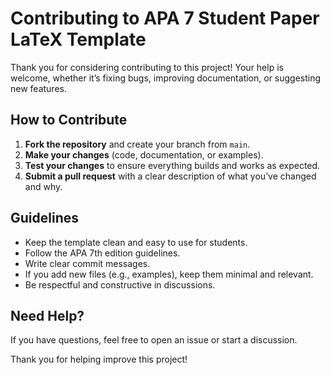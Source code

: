 # Contributing to APA 7 Student Paper LaTeX Template

Thank you for considering contributing to this project! Your help is welcome, whether it’s fixing bugs, improving documentation, or suggesting new features.

## How to Contribute

1. **Fork the repository** and create your branch from `main`.
2. **Make your changes** (code, documentation, or examples).
3. **Test your changes** to ensure everything builds and works as expected.
4. **Submit a pull request** with a clear description of what you’ve changed and why.

## Guidelines

- Keep the template clean and easy to use for students.
- Follow the APA 7th edition guidelines.
- Write clear commit messages.
- If you add new files (e.g., examples), keep them minimal and relevant.
- Be respectful and constructive in discussions.

## Need Help?

If you have questions, feel free to open an issue or start a discussion.

Thank you for helping improve this project!
